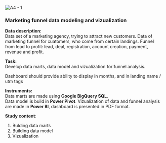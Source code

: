 ![A4 - 1](https://user-images.githubusercontent.com/119155885/205064527-8a58fd4b-09ee-4bee-8777-843e0ee56d29.png)
 
### Marketing funnel data modeling and vizualization
 
**Data description:**  
Data set of a marketing agency, trying to attract new customers.
Data of marketing funnel for cuatomers, who come from certain landings. Funnel from lead to profit: lead, deal, registration, account creation, payment, revenue and profit.
 
**Task:**  
Develop data marts, data model and vizualization for funnel analysis.
 
Dashboard should provide ability to display in months, and in landing name / utm tags
 
**Instruments:**  
Data marts are made using **Google BigQuery SQL**.  
Data model is build in **Power Pivot**.
Vizualization of data and funnel analysis are made in **Power BI**, dashboard is presented in PDF format.
 
**Study content:**  
1. Bulding data marts
2. Building data model
3. Vizualization
